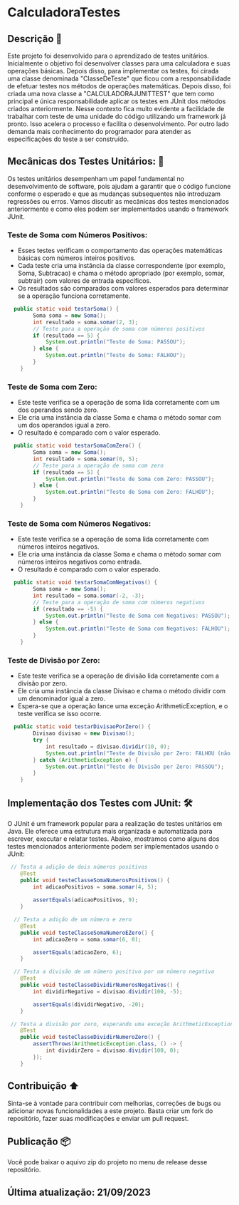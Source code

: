 # CalculadoraTestes 

## Descrição 📖

Este projeto foi desenvolvido para o aprendizado de testes unitários. Inicialmente o objetivo foi desenvolver classes para uma calculadora e suas operações básicas. Depois disso, para implementar os testes, foi cirada uma classe denominada "ClasseDeTeste" que ficou com a responsabilidade de efetuar testes nos métodos de operações matemáticas. Depois disso, foi criada uma nova classe a "CALCULADORAJUNITTEST" que tem como principal e única responsabilidade aplicar os testes em JUnit dos métodos criados anteriormente. Nesse contexto fica muito evidente a facilidade de trabalhar com teste de uma unidade do código utilizando um framework já pronto. Isso acelera o processo e facilita o desenvolvimento. Por outro lado demanda mais conhecimento do programador para atender as especificações do teste a ser construído.

## Mecânicas dos Testes Unitários: ‍🔧

Os testes unitários desempenham um papel fundamental no desenvolvimento de software, pois ajudam a garantir que o código funcione conforme o esperado e que as mudanças subsequentes não introduzam regressões ou erros. Vamos discutir as mecânicas dos testes mencionados anteriormente e como eles podem ser implementados usando o framework JUnit.

<h3>Teste de Soma com Números Positivos:</h3>

- Esses testes verificam o comportamento das operações matemáticas básicas com números inteiros positivos.
- Cada teste cria uma instância da classe correspondente (por exemplo, Soma, Subtracao) e chama o método apropriado (por exemplo, somar, subtrair) com valores de entrada específicos.
- Os resultados são comparados com valores esperados para determinar se a operação funciona corretamente.
 
```java
  public static void testarSoma() {
        Soma soma = new Soma();
        int resultado = soma.somar(2, 3);
        // Teste para a operação de soma com números positivos
        if (resultado == 5) {
            System.out.println("Teste de Soma: PASSOU");
        } else {
            System.out.println("Teste de Soma: FALHOU");
        }
    }
```

<h3>Teste de Soma com Zero:</h3>

- Este teste verifica se a operação de soma lida corretamente com um dos operandos sendo zero.
- Ele cria uma instância da classe Soma e chama o método somar com um dos operandos igual a zero.
- O resultado é comparado com o valor esperado.

```java
  public static void testarSomaComZero() {
        Soma soma = new Soma();
        int resultado = soma.somar(0, 5);
        // Teste para a operação de soma com zero
        if (resultado == 5) {
            System.out.println("Teste de Soma com Zero: PASSOU");
        } else {
            System.out.println("Teste de Soma com Zero: FALHOU");
        }
    }
```


<h3>Teste de Soma com Números Negativos:</h3>

- Este teste verifica se a operação de soma lida corretamente com números inteiros negativos.
- Ele cria uma instância da classe Soma e chama o método somar com números inteiros negativos como entrada.
- O resultado é comparado com o valor esperado.

```java
  public static void testarSomaComNegativos() {
        Soma soma = new Soma();
        int resultado = soma.somar(-2, -3);
        // Teste para a operação de soma com números negativos
        if (resultado == -5) {
            System.out.println("Teste de Soma com Negativos: PASSOU");
        } else {
            System.out.println("Teste de Soma com Negativos: FALHOU");
        }
    }
```


<h3>Teste de Divisão por Zero:</h3>

- Este teste verifica se a operação de divisão lida corretamente com a divisão por zero.
- Ele cria uma instância da classe Divisao e chama o método dividir com um denominador igual a zero.
- Espera-se que a operação lance uma exceção ArithmeticException, e o teste verifica se isso ocorre.

```java
  public static void testarDivisaoPorZero() {
        Divisao divisao = new Divisao();
        try {
            int resultado = divisao.dividir(10, 0);
            System.out.println("Teste de Divisão por Zero: FALHOU (não lançou exceção)");
        } catch (ArithmeticException e) {
            System.out.println("Teste de Divisão por Zero: PASSOU");
        }
    }
```
## Implementação dos Testes com JUnit: 🛠️

O JUnit é um framework popular para a realização de testes unitários em Java. Ele oferece uma estrutura mais organizada e automatizada para escrever, executar e relatar testes. Abaixo, mostramos como alguns dos testes mencionados anteriormente podem ser implementados usando o JUnit:
```java
 // Testa a adição de dois números positivos
    @Test
    public void testeClasseSomaNumerosPositivos() {
        int adicaoPositivos = soma.somar(4, 5);
    
        assertEquals(adicaoPositivos, 9);
    }

  // Testa a adição de um número e zero
    @Test
    public void testeClasseSomaNumeroEZero() {
        int adicaoZero = soma.somar(6, 0);

        assertEquals(adicaoZero, 6);
    }

  // Testa a divisão de um número positivo por um número negativo
    @Test
    public void testeClasseDividirNumerosNegativos() {
        int dividirNegativo = divisao.dividir(100, -5);

        assertEquals(dividirNegativo, -20);
    }

 // Testa a divisão por zero, esperando uma exceção ArithmeticException
    @Test
    public void testeClasseDividirNumeroZero() {
        assertThrows(ArithmeticException.class, () -> {
            int dividirZero = divisao.dividir(100, 0);
        });
    }
```




## Contribuição ⬆️

Sinta-se à vontade para contribuir com melhorias, correções de bugs ou adicionar novas funcionalidades a este projeto. Basta criar um fork do repositório, fazer suas modificações e enviar um pull request.

## Publicação 📦

Você pode baixar o aquivo zip do projeto no menu de release desse repositório.


## Última atualização: 21/09/2023
